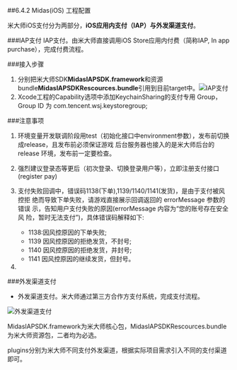 ##6.4.2 Midas(iOS) 工程配置

米大师iOS支付分为两部分，**iOS应用内支付（IAP）**与**外发渠道支付**。

###IAP支付
IAP支付。由米大师直接调用iOS Store应用内付费（简称IAP, In app purchase），完成付费流程。

###接入步骤
1. 分别把米大师SDK**MidasIAPSDK.framework**和资源bundle**MidasIAPSDKRescources.bundle**引用到目前target中。![IAP支付](../../assets/Images/Midas/iap.png)
2. Xcode工程的Capability选项中添加KeychainSharing的支付专用 Group，Group ID 为 com.tencent.wsj.keystoregroup;

###注意事项
1. 环境变量开发联调阶段用test（初始化接口中environment参数），发布前切换成release，且发布前必须保证游戏 后台服务器也接入的是米大师后台的 release 环境，发布前一定要检查。
2. 强烈建议登录态等更后（初次登录、切换登录用户等），立即注册支付接口(register pay)
3. 支付失败回调中，错误码1138(下单),1139/1140/1141(发货)，是由于支付被风控拒 绝而导致下单失败，请游戏直接展示回调返回的 errorMessage 参数的错误 示，告知用户支付失败的原因(errorMessage 内容为“您的账号存在安全风 险，暂时无法支付”)，具体错误码解释如下:
    + 1138:因风控原因的下单失败;
    + 1139 因风控原因的拒绝发货，不封号; 
    + 1140 因风控原因的拒绝发货，并封号; 
    + 1141 因风控原因的继续发货，但封号。

4. 



###外发渠道支付
+ 外发渠道支付。米大师通过第三方合作方支付系统，完成支付流程。

![外发渠道支付](../../assets/Images/Midas/pay_extend.png)

MidasIAPSDK.framework为米大师核心包，MidasIAPSDKRescources.bundle为米大师资源包，二者均为必选。

plugins分别为米大师不同支付外发渠道，根据实际项目需求引入不同的支付渠道即可。